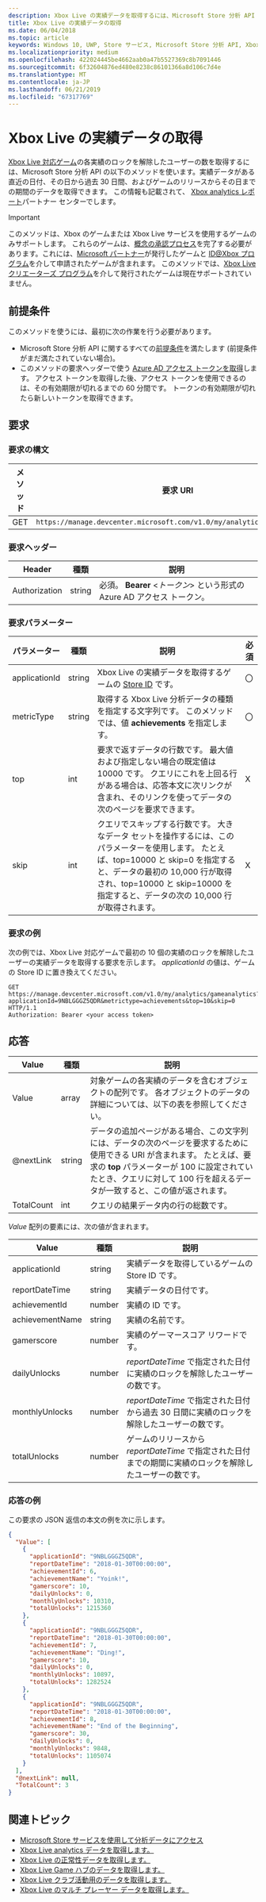 ```yaml
---
description: Xbox Live の実績データを取得するには、Microsoft Store 分析 API の以下のメソッドを使います。
title: Xbox Live の実績データの取得
ms.date: 06/04/2018
ms.topic: article
keywords: Windows 10, UWP, Store サービス, Microsoft Store 分析 API, Xbox Live 分析, 実績
ms.localizationpriority: medium
ms.openlocfilehash: 422024445be4662aab0a47b5527369c8b7091446
ms.sourcegitcommit: 6f32604876ed480e8238c86101366a8d106c7d4e
ms.translationtype: MT
ms.contentlocale: ja-JP
ms.lasthandoff: 06/21/2019
ms.locfileid: "67317769"
---
```

# <a name="get-xbox-live-achievements-data"></a>Xbox Live の実績データの取得

[Xbox Live 対応ゲーム](https://docs.microsoft.com/gaming/xbox-live/index.md)の各実績のロックを解除したユーザーの数を取得するには、Microsoft Store 分析 API の以下のメソッドを使います。実績データがある直近の日付、その日から過去 30 日間、およびゲームのリリースからその日までの期間のデータを取得できます。 この情報も記載されて、 [Xbox analytics レポート](../publish/xbox-analytics-report.md)パートナー センターでします。

> [!IMPORTANT]
> このメソッドは、Xbox のゲームまたは Xbox Live サービスを使用するゲームのみサポートします。 これらのゲームは、[概念の承認プロセス](../gaming/concept-approval.md)を完了する必要があります。これには、[Microsoft パートナー](https://docs.microsoft.com/gaming/xbox-live/developer-program-overview.md#microsoft-partners)が発行したゲームと [ID@Xbox プログラム](https://docs.microsoft.com/gaming/xbox-live/developer-program-overview.md#id)を介して申請されたゲームが含まれます。 このメソッドでは、[Xbox Live クリエーターズ プログラム](https://docs.microsoft.com/gaming/xbox-live/get-started-with-creators/get-started-with-xbox-live-creators.md)を介して発行されたゲームは現在サポートされていません。

## <a name="prerequisites"></a>前提条件

このメソッドを使うには、最初に次の作業を行う必要があります。

* Microsoft Store 分析 API に関するすべての[前提条件](access-analytics-data-using-windows-store-services.md#prerequisites)を満たします (前提条件がまだ満たされていない場合)。
* このメソッドの要求ヘッダーで使う [Azure AD アクセス トークンを取得](access-analytics-data-using-windows-store-services.md#obtain-an-azure-ad-access-token)します。 アクセス トークンを取得した後、アクセス トークンを使用できるのは、その有効期限が切れるまでの 60 分間です。 トークンの有効期限が切れたら新しいトークンを取得できます。

## <a name="request"></a>要求


### <a name="request-syntax"></a>要求の構文

| メソッド | 要求 URI       |
|--------|----------------------|
| GET    | ```https://manage.devcenter.microsoft.com/v1.0/my/analytics/gameanalytics``` |


### <a name="request-header"></a>要求ヘッダー

| Header        | 種類   | 説明                                                                 |
|---------------|--------|-----------------------------------------------------------------------------|
| Authorization | string | 必須。 **Bearer** &lt;*トークン*&gt; という形式の Azure AD アクセス トークン。 |


### <a name="request-parameters"></a>要求パラメーター


| パラメーター        | 種類   |  説明      |  必須  
|---------------|--------|---------------|------|
| applicationId | string | Xbox Live の実績データを取得するゲームの [Store ID](in-app-purchases-and-trials.md#store-ids) です。  |  〇  |
| metricType | string | 取得する Xbox Live 分析データの種類を指定する文字列です。 このメソッドでは、値 **achievements** を指定します。  |  〇  |
| top | int | 要求で返すデータの行数です。 最大値および指定しない場合の既定値は 10000 です。 クエリにこれを上回る行がある場合は、応答本文に次リンクが含まれ、そのリンクを使ってデータの次のページを要求できます。 |  X  |
| skip | int | クエリでスキップする行数です。 大きなデータ セットを操作するには、このパラメーターを使用します。 たとえば、top=10000 と skip=0 を指定すると、データの最初の 10,000 行が取得され、top=10000 と skip=10000 を指定すると、データの次の 10,000 行が取得されます。 |  X  |


### <a name="request-example"></a>要求の例

次の例では、Xbox Live 対応ゲームで最初の 10 個の実績のロックを解除したユーザーの実績データを取得する要求を示します。 *applicationId* の値は、ゲームの Store ID に置き換えてください。


```syntax
GET https://manage.devcenter.microsoft.com/v1.0/my/analytics/gameanalytics?applicationId=9NBLGGGZ5QDR&metrictype=achievements&top=10&skip=0 HTTP/1.1
Authorization: Bearer <your access token>
```

## <a name="response"></a>応答

| Value      | 種類   | 説明                  |
|------------|--------|-------------------------------------------------------|
| Value      | array  | 対象ゲームの各実績のデータを含むオブジェクトの配列です。 各オブジェクトのデータの詳細については、以下の表を参照してください。                                                                                                                      |
| @nextLink  | string | データの追加ページがある場合、この文字列には、データの次のページを要求するために使用できる URI が含まれます。 たとえば、要求の **top** パラメーターが 100 に設定されていたとき、クエリに対して 100 行を超えるデータが一致すると、この値が返されます。 |
| TotalCount | int    | クエリの結果データ内の行の総数です。  |


*Value* 配列の要素には、次の値が含まれます。

| Value               | 種類   | 説明                           |
|---------------------|--------|-------------------------------------------|
| applicationId       | string | 実績データを取得しているゲームの Store ID です。     |
| reportDateTime     | string |  実績データの日付です。    |
| achievementId          | number |  実績の ID です。 |
| achievementName           | string | 実績の名前です。  |
| gamerscore           | number |  実績のゲーマースコア リワードです。  |
| dailyUnlocks           | number |  *reportDateTime* で指定された日付に実績のロックを解除したユーザーの数です。  |
| monthlyUnlocks              | number |  *reportDateTime* で指定された日付から過去 30 日間に実績のロックを解除したユーザーの数です。   |
| totalUnlocks | number |  ゲームのリリースから *reportDateTime* で指定された日付までの期間に実績のロックを解除したユーザーの数です。   |


### <a name="response-example"></a>応答の例

この要求の JSON 返信の本文の例を次に示します。

```json
{
  "Value": [
    {
      "applicationId": "9NBLGGGZ5QDR",
      "reportDateTime": "2018-01-30T00:00:00",
      "achievementId": 6,
      "achievementName": "Yoink!",
      "gamerscore": 10,
      "dailyUnlocks": 0,
      "monthlyUnlocks": 10310,
      "totalUnlocks": 1215360
    },
    {
      "applicationId": "9NBLGGGZ5QDR",
      "reportDateTime": "2018-01-30T00:00:00",
      "achievementId": 7,
      "achievementName": "Ding!",
      "gamerscore": 10,
      "dailyUnlocks": 0,
      "monthlyUnlocks": 10897,
      "totalUnlocks": 1282524
    },
    {
      "applicationId": "9NBLGGGZ5QDR",
      "reportDateTime": "2018-01-30T00:00:00",
      "achievementId": 8,
      "achievementName": "End of the Beginning",
      "gamerscore": 30,
      "dailyUnlocks": 0,
      "monthlyUnlocks": 9848,
      "totalUnlocks": 1105074
    }
  ],
  "@nextLink": null,
  "TotalCount": 3
}
```

## <a name="related-topics"></a>関連トピック

* [Microsoft Store サービスを使用して分析データにアクセス](access-analytics-data-using-windows-store-services.md)
* [Xbox Live analytics データを取得します。](get-xbox-live-analytics.md)
* [Xbox Live の正常性データを取得します。](get-xbox-live-health-data.md)
* [Xbox Live Game ハブのデータを取得します。](get-xbox-live-game-hub-data.md)
* [Xbox Live クラブ活動用のデータを取得します。](get-xbox-live-club-data.md)
* [Xbox Live のマルチ プレーヤー データを取得します。](get-xbox-live-multiplayer-data.md)
